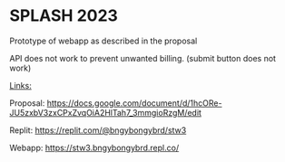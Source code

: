 # SPLASH 2023

Prototype of webapp as described in the proposal

API does not work to prevent unwanted billing.
(submit button does not work)

<u> Links: </u>

Proposal: https://docs.google.com/document/d/1hcORe-JU5zxbV3zxCPxZvqOiA2HlTah7_3mmgioRzgM/edit

Replit: https://replit.com/@bngybongybrd/stw3

Webapp: https://stw3.bngybongybrd.repl.co/
